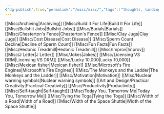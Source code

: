 ```yaml
---
{"dg-publish":true,"permalink":"/misc/misc/","tags":["thoughts, landing, misc"],"noteIcon":""}
---
```



[[Misc/Archiving\|Archiving]]
[[Misc/Build It For Life\|Build It For Life]]
[[Misc/Bullshit Jobs\|Bullshit Jobs]]
[[Misc/Burials\|Burials]]
[[Misc/Chesterton's Fence\|Chesterton's Fence]]
[[Misc/Clay Jugs\|Clay Jugs]]
[[Misc/Cost Disease\|Cost Disease]]
[[Misc/Sperm Count Decline\|Decline of Sperm Count]]
[[Misc/Fun Facts\|Fun Facts]]
[[Misc/Hedonic Treadmill\|Hedonic Treadmill]]
[[Misc/Improv\|Improv]]
[[Misc/J Letter\|J Letter]]
[[Misc/Jokes\|Jokes]]
[[Misc/Licensing VS DRM\|Licensing VS DRM]]
[[Misc/Lucky 10,000\|Lucky 10,000]]
[[Misc/Mexican fisher\|Mexican fisher]]
[[Misc/Microsoft's Fire Engines\|Microsoft's Fire Engines]]
[[Misc/The Monkeys and the Ladder\|The Monkeys and the Ladder]]
[[Misc/Motivation\|Motivation]]
[[Misc/Nuclear warning symbols\|Nuclear warning symbols]]
[[Art and Design/Practical Creativity\|Practical Creativity]]
[[Misc/Productivity\|Productivity]]
[[Misc/Self-taught\|Self-taught]]
[[Misc/Today You, Tomorrow Me\|Today You, Tomorrow Me]]
[[Misc/Tying the Toga\|Tying the Toga]]
[[Misc/Width of a Road\|Width of a Road]]
[[Misc/Width of the Space Shuttle\|Width of the Space Shuttle]]